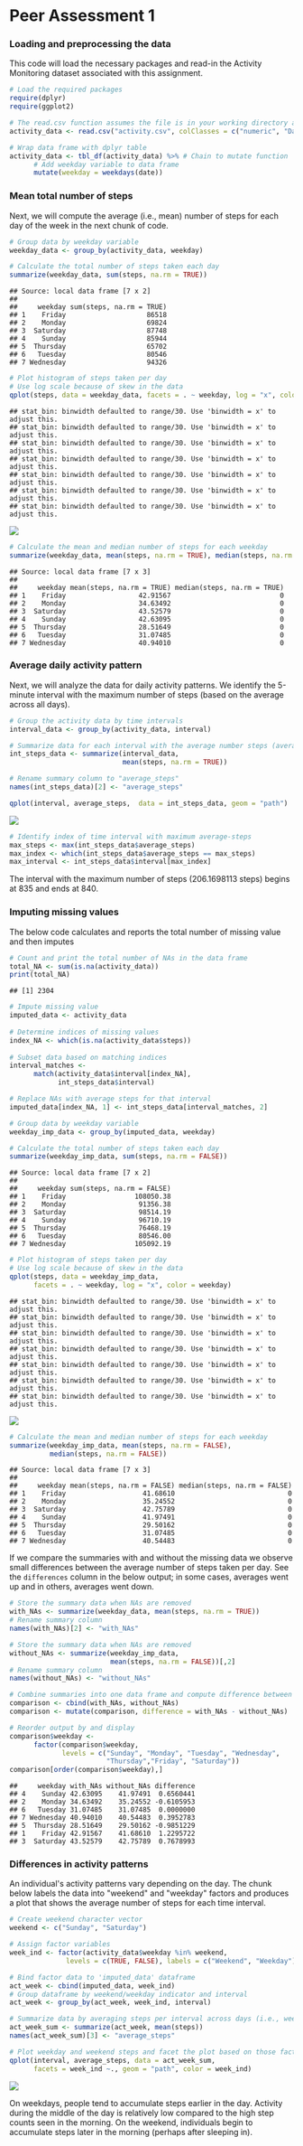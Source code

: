 

Peer Assessment 1
=======================================


### Loading and preprocessing the data

This code will load the necessary packages and read-in the Activity Monitoring dataset associated with this assignment.


```r
# Load the required packages
require(dplyr)
require(ggplot2)

# The read.csv function assumes the file is in your working directory and unzipped
activity_data <- read.csv("activity.csv", colClasses = c("numeric", "Date", "integer")) 

# Wrap data frame with dplyr table
activity_data <- tbl_df(activity_data) %>% # Chain to mutate function
      # Add weekday variable to data frame
      mutate(weekday = weekdays(date))
```


### Mean total number of steps

Next, we will compute the average (i.e., mean) number of steps for each day of the week in the next chunk of code.


```r
# Group data by weekday variable
weekday_data <- group_by(activity_data, weekday)

# Calculate the total number of steps taken each day
summarize(weekday_data, sum(steps, na.rm = TRUE))
```

```
## Source: local data frame [7 x 2]
## 
##     weekday sum(steps, na.rm = TRUE)
## 1    Friday                    86518
## 2    Monday                    69824
## 3  Saturday                    87748
## 4    Sunday                    85944
## 5  Thursday                    65702
## 6   Tuesday                    80546
## 7 Wednesday                    94326
```

```r
# Plot histogram of steps taken per day
# Use log scale because of skew in the data
qplot(steps, data = weekday_data, facets = . ~ weekday, log = "x", color = weekday)
```

```
## stat_bin: binwidth defaulted to range/30. Use 'binwidth = x' to adjust this.
## stat_bin: binwidth defaulted to range/30. Use 'binwidth = x' to adjust this.
## stat_bin: binwidth defaulted to range/30. Use 'binwidth = x' to adjust this.
## stat_bin: binwidth defaulted to range/30. Use 'binwidth = x' to adjust this.
## stat_bin: binwidth defaulted to range/30. Use 'binwidth = x' to adjust this.
## stat_bin: binwidth defaulted to range/30. Use 'binwidth = x' to adjust this.
## stat_bin: binwidth defaulted to range/30. Use 'binwidth = x' to adjust this.
```

![](PA1_template_files/figure-html/unnamed-chunk-2-1.png) 

```r
# Calculate the mean and median number of steps for each weekday
summarize(weekday_data, mean(steps, na.rm = TRUE), median(steps, na.rm = TRUE))
```

```
## Source: local data frame [7 x 3]
## 
##     weekday mean(steps, na.rm = TRUE) median(steps, na.rm = TRUE)
## 1    Friday                  42.91567                           0
## 2    Monday                  34.63492                           0
## 3  Saturday                  43.52579                           0
## 4    Sunday                  42.63095                           0
## 5  Thursday                  28.51649                           0
## 6   Tuesday                  31.07485                           0
## 7 Wednesday                  40.94010                           0
```


### Average daily activity pattern

Next, we will analyze the data for daily activity patterns. We identify the 5-minute interval with the maximum number of steps (based on the average across all days).


```r
# Group the activity data by time intervals
interval_data <- group_by(activity_data, interval)

# Summarize data for each interval with the average number steps (averaged across days)
int_steps_data <- summarize(interval_data, 
                            mean(steps, na.rm = TRUE))

# Rename summary column to "average_steps"
names(int_steps_data)[2] <- "average_steps"

qplot(interval, average_steps,  data = int_steps_data, geom = "path")
```

![](PA1_template_files/figure-html/unnamed-chunk-3-1.png) 

```r
# Identify index of time interval with maximum average-steps
max_steps <- max(int_steps_data$average_steps)
max_index <- which(int_steps_data$average_steps == max_steps)
max_interval <- int_steps_data$interval[max_index]
```

The interval with the maximum number of steps (206.1698113 steps) begins at 835 and ends at 840.


### Imputing missing values

The below code calculates and reports the total number of missing value and then imputes 


```r
# Count and print the total number of NAs in the data frame
total_NA <- sum(is.na(activity_data))
print(total_NA)
```

```
## [1] 2304
```

```r
# Impute missing value
imputed_data <- activity_data
      
# Determine indices of missing values
index_NA <- which(is.na(activity_data$steps))
      
# Subset data based on matching indices
interval_matches <- 
      match(activity_data$interval[index_NA], 
            int_steps_data$interval)

# Replace NAs with average steps for that interval
imputed_data[index_NA, 1] <- int_steps_data[interval_matches, 2]

# Group data by weekday variable
weekday_imp_data <- group_by(imputed_data, weekday)

# Calculate the total number of steps taken each day
summarize(weekday_imp_data, sum(steps, na.rm = FALSE))
```

```
## Source: local data frame [7 x 2]
## 
##     weekday sum(steps, na.rm = FALSE)
## 1    Friday                 108050.38
## 2    Monday                  91356.38
## 3  Saturday                  98514.19
## 4    Sunday                  96710.19
## 5  Thursday                  76468.19
## 6   Tuesday                  80546.00
## 7 Wednesday                 105092.19
```

```r
# Plot histogram of steps taken per day
# Use log scale because of skew in the data
qplot(steps, data = weekday_imp_data, 
      facets = . ~ weekday, log = "x", color = weekday)
```

```
## stat_bin: binwidth defaulted to range/30. Use 'binwidth = x' to adjust this.
## stat_bin: binwidth defaulted to range/30. Use 'binwidth = x' to adjust this.
## stat_bin: binwidth defaulted to range/30. Use 'binwidth = x' to adjust this.
## stat_bin: binwidth defaulted to range/30. Use 'binwidth = x' to adjust this.
## stat_bin: binwidth defaulted to range/30. Use 'binwidth = x' to adjust this.
## stat_bin: binwidth defaulted to range/30. Use 'binwidth = x' to adjust this.
## stat_bin: binwidth defaulted to range/30. Use 'binwidth = x' to adjust this.
```

![](PA1_template_files/figure-html/unnamed-chunk-4-1.png) 

```r
# Calculate the mean and median number of steps for each weekday
summarize(weekday_imp_data, mean(steps, na.rm = FALSE),
          median(steps, na.rm = FALSE))
```

```
## Source: local data frame [7 x 3]
## 
##     weekday mean(steps, na.rm = FALSE) median(steps, na.rm = FALSE)
## 1    Friday                   41.68610                            0
## 2    Monday                   35.24552                            0
## 3  Saturday                   42.75789                            0
## 4    Sunday                   41.97491                            0
## 5  Thursday                   29.50162                            0
## 6   Tuesday                   31.07485                            0
## 7 Wednesday                   40.54483                            0
```

If we compare the summaries with and without the missing data we observe small differences between the average number of steps taken per day.  See the `differences` column in the below output; in some cases, averages went up and in others, averages went down.


```r
# Store the summary data when NAs are removed
with_NAs <- summarize(weekday_data, mean(steps, na.rm = TRUE))
# Rename summary column
names(with_NAs)[2] <- "with_NAs"

# Store the summary data when NAs are removed
without_NAs <- summarize(weekday_imp_data, 
                         mean(steps, na.rm = FALSE))[,2]
# Rename summary column
names(without_NAs) <- "without_NAs"

# Combine summaries into one data frame and compute difference between means
comparison <- cbind(with_NAs, without_NAs)
comparison <- mutate(comparison, difference = with_NAs - without_NAs)

# Reorder output by and display
comparison$weekday <- 
      factor(comparison$weekday, 
             levels = c("Sunday", "Monday", "Tuesday", "Wednesday", 
                        "Thursday","Friday", "Saturday"))
comparison[order(comparison$weekday),]
```

```
##     weekday with_NAs without_NAs difference
## 4    Sunday 42.63095    41.97491  0.6560441
## 2    Monday 34.63492    35.24552 -0.6105953
## 6   Tuesday 31.07485    31.07485  0.0000000
## 7 Wednesday 40.94010    40.54483  0.3952783
## 5  Thursday 28.51649    29.50162 -0.9851229
## 1    Friday 42.91567    41.68610  1.2295722
## 3  Saturday 43.52579    42.75789  0.7678993
```


### Differences in activity patterns

An individual's activity patterns vary depending on the day. The chunk below labels the data into "weekend" and "weekday" factors and produces a plot that shows the average number of steps for each time interval.


```r
# Create weekend character vector
weekend <- c("Sunday", "Saturday")

# Assign factor variables
week_ind <- factor(activity_data$weekday %in% weekend, 
              levels = c(TRUE, FALSE), labels = c("Weekend", "Weekday"))

# Bind factor data to 'imputed_data' dataframe
act_week <- cbind(imputed_data, week_ind)
# Group dataframe by weekend/weekday indicator and interval
act_week <- group_by(act_week, week_ind, interval)

# Summarize data by averaging steps per interval across days (i.e., weekends or weekdays)
act_week_sum <- summarize(act_week, mean(steps))
names(act_week_sum)[3] <- "average_steps"

# Plot weekday and weekend steps and facet the plot based on those factors
qplot(interval, average_steps, data = act_week_sum, 
      facets = week_ind ~., geom = "path", color = week_ind)
```

![](PA1_template_files/figure-html/unnamed-chunk-6-1.png) 

On weekdays, people tend to accumulate steps earlier in the day.  Activity during the middle of the day is relatively low compared to the high step counts seen in the morning.  On the weekend, individuals begin to accumulate steps later in the morning (perhaps after sleeping in).
